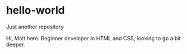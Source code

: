 # hello-world
Just another repository

Hi, Matt here. Beginner developer in HTML and CSS, looking to go a bit deeper.
